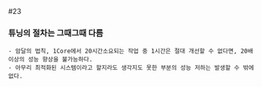 #23
### 튜닝의 절차는 그때그때 다름
	- 암달의 법칙, 1Core에서 20시간소요되는 작업 중 1시간은 절대 개선할 수 없다면, 20배 이상의 성능 향상을 불가능하다.
	- 아무리 최적화된 시스템이라고 할지라도 생각지도 못한 부분의 성능 저하는 발생할 수 밖에 없다.
	
